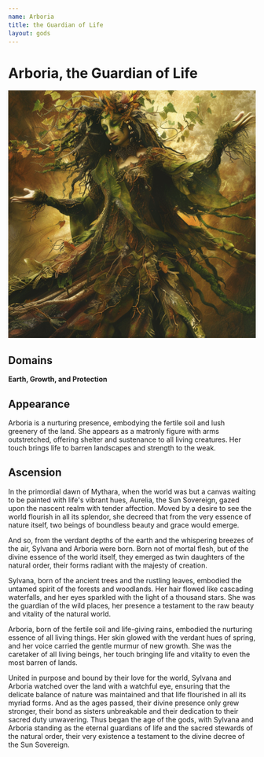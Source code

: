 ```yaml
---
name: Arboria
title: the Guardian of Life
layout: gods
---
```

# Arboria, the Guardian of Life

![Arboria, the Guardian of Life](../images/narwhalofwar_Arboria_the_Guardian_of_Life_is_a_nurturing_presen_7a654224-443f-4d64-b03d-49688cb68095.png)
## Domains
**Earth, Growth, and Protection**

## Appearance 

Arboria is a nurturing presence, embodying the fertile soil and lush greenery of the land. She appears as a matronly figure with arms outstretched, offering shelter and sustenance to all living creatures. Her touch brings life to barren landscapes and strength to the weak.

## Ascension

In the primordial dawn of Mythara, when the world was but a canvas waiting to be painted with life's vibrant hues, Aurelia, the Sun Sovereign, gazed upon the nascent realm with tender affection. Moved by a desire to see the world flourish in all its splendor, she decreed that from the very essence of nature itself, two beings of boundless beauty and grace would emerge.

And so, from the verdant depths of the earth and the whispering breezes of the air, Sylvana and Arboria were born. Born not of mortal flesh, but of the divine essence of the world itself, they emerged as twin daughters of the natural order, their forms radiant with the majesty of creation.

Sylvana, born of the ancient trees and the rustling leaves, embodied the untamed spirit of the forests and woodlands. Her hair flowed like cascading waterfalls, and her eyes sparkled with the light of a thousand stars. She was the guardian of the wild places, her presence a testament to the raw beauty and vitality of the natural world.

Arboria, born of the fertile soil and life-giving rains, embodied the nurturing essence of all living things. Her skin glowed with the verdant hues of spring, and her voice carried the gentle murmur of new growth. She was the caretaker of all living beings, her touch bringing life and vitality to even the most barren of lands.

United in purpose and bound by their love for the world, Sylvana and Arboria watched over the land with a watchful eye, ensuring that the delicate balance of nature was maintained and that life flourished in all its myriad forms. And as the ages passed, their divine presence only grew stronger, their bond as sisters unbreakable and their dedication to their sacred duty unwavering. Thus began the age of the gods, with Sylvana and Arboria standing as the eternal guardians of life and the sacred stewards of the natural order, their very existence a testament to the divine decree of the Sun Sovereign.